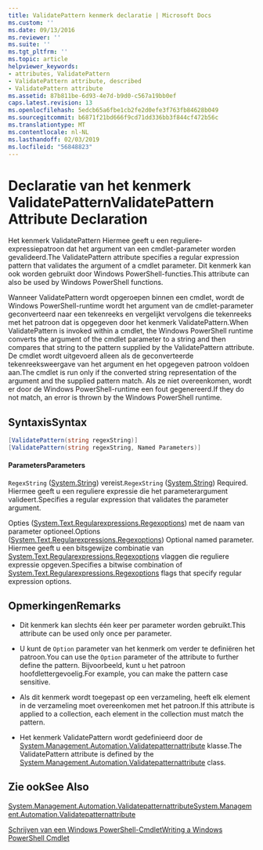 ```yaml
---
title: ValidatePattern kenmerk declaratie | Microsoft Docs
ms.custom: ''
ms.date: 09/13/2016
ms.reviewer: ''
ms.suite: ''
ms.tgt_pltfrm: ''
ms.topic: article
helpviewer_keywords:
- attributes, ValidatePattern
- ValidatePattern attribute, described
- ValidatePattern attribute
ms.assetid: 87b811be-6d93-4e7d-b9d0-c567a19bb0ef
caps.latest.revision: 13
ms.openlocfilehash: 5edcb65a6fbe1cb2fe2d0efe3f763fb84628b049
ms.sourcegitcommit: b6871f21bd666f9cd71dd336bb3f844cf472b56c
ms.translationtype: MT
ms.contentlocale: nl-NL
ms.lasthandoff: 02/03/2019
ms.locfileid: "56848823"
---
```

# <a name="validatepattern-attribute-declaration"></a><span data-ttu-id="ede0d-102">Declaratie van het kenmerk ValidatePattern</span><span class="sxs-lookup"><span data-stu-id="ede0d-102">ValidatePattern Attribute Declaration</span></span>

<span data-ttu-id="ede0d-103">Het kenmerk ValidatePattern Hiermee geeft u een reguliere-expressiepatroon dat het argument van een cmdlet-parameter worden gevalideerd.</span><span class="sxs-lookup"><span data-stu-id="ede0d-103">The ValidatePattern attribute specifies a regular expression pattern that validates the argument of a cmdlet parameter.</span></span> <span data-ttu-id="ede0d-104">Dit kenmerk kan ook worden gebruikt door Windows PowerShell-functies.</span><span class="sxs-lookup"><span data-stu-id="ede0d-104">This attribute can also be used by Windows PowerShell functions.</span></span>

<span data-ttu-id="ede0d-105">Wanneer ValidatePattern wordt opgeroepen binnen een cmdlet, wordt de Windows PowerShell-runtime wordt het argument van de cmdlet-parameter geconverteerd naar een tekenreeks en vergelijkt vervolgens die tekenreeks met het patroon dat is opgegeven door het kenmerk ValidatePattern.</span><span class="sxs-lookup"><span data-stu-id="ede0d-105">When ValidatePattern is invoked within a cmdlet, the Windows PowerShell runtime converts the argument of the cmdlet parameter to a string and then compares that string to the pattern supplied by the ValidatePattern attribute.</span></span> <span data-ttu-id="ede0d-106">De cmdlet wordt uitgevoerd alleen als de geconverteerde tekenreeksweergave van het argument en het opgegeven patroon voldoen aan.</span><span class="sxs-lookup"><span data-stu-id="ede0d-106">The cmdlet is run only if the converted string representation of the argument and the supplied pattern match.</span></span> <span data-ttu-id="ede0d-107">Als ze niet overeenkomen, wordt er door de Windows PowerShell-runtime een fout gegenereerd.</span><span class="sxs-lookup"><span data-stu-id="ede0d-107">If they do not match, an error is thrown by the Windows PowerShell runtime.</span></span>

## <a name="syntax"></a><span data-ttu-id="ede0d-108">Syntaxis</span><span class="sxs-lookup"><span data-stu-id="ede0d-108">Syntax</span></span>

```csharp
[ValidatePattern(string regexString)]
[ValidatePattern(string regexString, Named Parameters)]
```

#### <a name="parameters"></a><span data-ttu-id="ede0d-109">Parameters</span><span class="sxs-lookup"><span data-stu-id="ede0d-109">Parameters</span></span>

<span data-ttu-id="ede0d-110">`RegexString` ([System.String](/dotnet/api/System.String)) vereist.</span><span class="sxs-lookup"><span data-stu-id="ede0d-110">`RegexString` ([System.String](/dotnet/api/System.String)) Required.</span></span> <span data-ttu-id="ede0d-111">Hiermee geeft u een reguliere expressie die het parameterargument valideert.</span><span class="sxs-lookup"><span data-stu-id="ede0d-111">Specifies a regular expression that validates the parameter argument.</span></span>

<span data-ttu-id="ede0d-112">Opties ([System.Text.Regularexpressions.Regexoptions](/dotnet/api/System.Text.RegularExpressions.RegexOptions)) met de naam van parameter optioneel.</span><span class="sxs-lookup"><span data-stu-id="ede0d-112">Options ([System.Text.Regularexpressions.Regexoptions](/dotnet/api/System.Text.RegularExpressions.RegexOptions)) Optional named parameter.</span></span> <span data-ttu-id="ede0d-113">Hiermee geeft u een bitsgewijze combinatie van [System.Text.Regularexpressions.Regexoptions](/dotnet/api/System.Text.RegularExpressions.RegexOptions) vlaggen die reguliere expressie opgeven.</span><span class="sxs-lookup"><span data-stu-id="ede0d-113">Specifies a bitwise combination of [System.Text.Regularexpressions.Regexoptions](/dotnet/api/System.Text.RegularExpressions.RegexOptions) flags that specify regular expression options.</span></span>

## <a name="remarks"></a><span data-ttu-id="ede0d-114">Opmerkingen</span><span class="sxs-lookup"><span data-stu-id="ede0d-114">Remarks</span></span>

- <span data-ttu-id="ede0d-115">Dit kenmerk kan slechts één keer per parameter worden gebruikt.</span><span class="sxs-lookup"><span data-stu-id="ede0d-115">This attribute can be used only once per parameter.</span></span>

- <span data-ttu-id="ede0d-116">U kunt de `Option` parameter van het kenmerk om verder te definiëren het patroon.</span><span class="sxs-lookup"><span data-stu-id="ede0d-116">You can use the `Option` parameter of the attribute to further define the pattern.</span></span> <span data-ttu-id="ede0d-117">Bijvoorbeeld, kunt u het patroon hoofdlettergevoelig.</span><span class="sxs-lookup"><span data-stu-id="ede0d-117">For example, you can make the pattern case sensitive.</span></span>

- <span data-ttu-id="ede0d-118">Als dit kenmerk wordt toegepast op een verzameling, heeft elk element in de verzameling moet overeenkomen met het patroon.</span><span class="sxs-lookup"><span data-stu-id="ede0d-118">If this attribute is applied to a collection, each element in the collection must match the pattern.</span></span>

- <span data-ttu-id="ede0d-119">Het kenmerk ValidatePattern wordt gedefinieerd door de [System.Management.Automation.Validatepatternattribute](/dotnet/api/System.Management.Automation.ValidatePatternAttribute) klasse.</span><span class="sxs-lookup"><span data-stu-id="ede0d-119">The ValidatePattern attribute is defined by the [System.Management.Automation.Validatepatternattribute](/dotnet/api/System.Management.Automation.ValidatePatternAttribute) class.</span></span>

## <a name="see-also"></a><span data-ttu-id="ede0d-120">Zie ook</span><span class="sxs-lookup"><span data-stu-id="ede0d-120">See Also</span></span>

[<span data-ttu-id="ede0d-121">System.Management.Automation.Validatepatternattribute</span><span class="sxs-lookup"><span data-stu-id="ede0d-121">System.Management.Automation.Validatepatternattribute</span></span>](/dotnet/api/System.Management.Automation.ValidatePatternAttribute)

[<span data-ttu-id="ede0d-122">Schrijven van een Windows PowerShell-Cmdlet</span><span class="sxs-lookup"><span data-stu-id="ede0d-122">Writing a Windows PowerShell Cmdlet</span></span>](./writing-a-windows-powershell-cmdlet.md)
